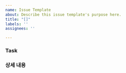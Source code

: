 ```yaml
---
name: Issue Template
about: Describe this issue template's purpose here.
title: "[]"
labels: ''
assignees: ''

---
```


### Task

### 상세 내용
